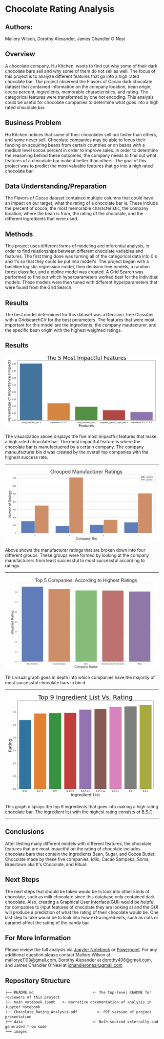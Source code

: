 # Chocolate Rating Analysis


## Authors:
Mallory Wilson, Dorothy Alexander, James Chandler O'Neal


## Overview
A chocolate company, Hu Kitchen, wants to find out why some of their dark chocolate bars sell and why some of them do not sell as well. The focus  of this project is to analyze different features that go into a high rated chocolate bar. The project observed the Flavors of Cacao dark chocolate dataset that contained information on the company location, bean origin, cocoa percent, ingredients, memorable characteristics, and rating. The categorical features were transformed by one hot encoding. This analysis could be useful for chocolate companies to determine what goes into a high rated chocolate bar.  


## Business Problem
Hu Kitchen notices that some of their chocolates sell out faster than others, and some never sell. Chocolate companies may be able to focus their funding on acquiring beans from certain countries or on beans with a medium level cocoa percent in order to improve sales. In order to determine the reasoning behind these outcomes, the company needs to find out what features of a chocolate bar make it better than others. The goal of this project was to predict the most valuable features that go into a high rated chocolate bar. 


## Data Understanding/Preparation
The Flavors of Cacao dataset contained multiple columns that could have an impact on our target, what the rating of a chocolate bar is. These include the percent of cocoa, the most memorable characteristic, the company location, where the bean is from, the rating of the chocolate, and the different ingredients that were used.   


## Methods
This project uses different forms of modeling and inferential analysis, in order to find relationships between different chocolate variables and features. The first thing done was turning all of the categorical data into 0's and 1's so that they could be put into model's. The project began with a baseline logistic regression model, then decision tree models, a random forest classifier, and a pipline model was created. A Grid Search was performed to find out which hyperparameters worked best for the individual models. These models were then tuned with different hyperparameters that were found from the Grid Search. 

## Results 
The best model determined for this dataset was a Decision Tree Classifier with a GridsearchCV for the best perameters. The features that were most important for this model are the ingredients, the company maufacturer, and the specific bean origin with the highest weighted ratings. 



## Results

![features bar plot](./images/impactful_features.png)

The visualization above displays the five most impactful features that make a high rated chocolate bar. The most impactful feature is where the chocolate bar is manufactuered by a certain company. The company manuufacturer bin d was created by the overall top companies with the highest success rate.

---

![manufacture ratings](images/manufacture_ratings.png)
 
Above shows the manufacturer ratings that are broken down into four different groups. These groups were formed by looking at the company manufacturers from least successful to most successful according to ratings. 

---

![top companies](images/top_5_companies.png)

This visual graph goes in depth into which companies have the majority of most successful chocolate bars in bin d. 

---


![ingredients list](images/ingredients_list.png)

This graph displays the top 9 ingredients that goes into making a high rating chocolate bar. The ingredient list with the highest rating consists of B,S,C. 

---

## Conclusions
After testing many different models with different features, the chocolate features that are most impactful on the rating of chocolate includes chocolate bars that contain the ingredients Bean, Sugar, and Cocoa Butter. Chocolate made by these five companies: Idilo, Cacao Sampaka, Soma, Brasstown aka It's Chocolate, and Ritual. 


## Next Steps
The next steps that should be taken would be to look into other kinds of chocolate, such as milk chocolate since this database only contained dark chocolate. Also, creating a Graphical User Interface(GUI) would be helpful for companies to input features of chocolate they are looking at and the GUI will produce a prediction of what the rating of their chocolate would be. One last step to take would be to look into how extra ingredients, such as nuts or caramel affect the rating of the candy bar. 

## For More Information
Please review the full analysis via [Jupyter Notebook]() or [Powerpoint](./Chocolate_Rating_Analysis.pdf). For any additional question please contact Mallory Wilson at mallorye1103@gmail.com, Dorothy Alexander at dorothy408@gmail.com, and James Chandler O'Neal at jchandleroneal@gmail.com 


## Repository Structure
```
├── README.md                           <- The top-level README for reviewers of this project
├── main_notebook.ipynb   <- Narrative documentation of analysis in Jupyter notebook
├── Chocolate_Rating_Analysis.pdf         <- PDF version of project presentation
├── data                                <- Both sourced externally and generated from code
└── images   

